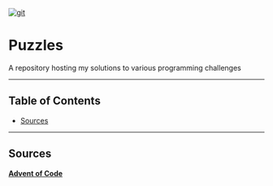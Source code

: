 
<a href="https://github.com/LanHikari22/puzzles"><img src="https://ibb.co/jHpYD4R" title="Anime Coding Puzzles" alt="git"></a>


# Puzzles

A repository hosting my solutions to various programming challenges

---

## Table of Contents
- [Sources](#sources)

---

## Sources
<a href="https://adventofcode.com/2019/">**Advent of Code**</a>

